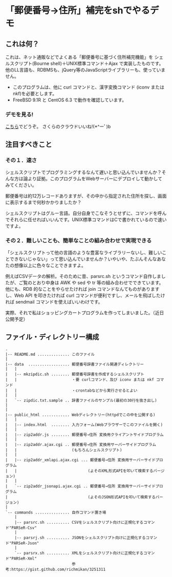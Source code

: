 # 「郵便番号→住所」補完をshでやるデモ

## これは何？

これは、ネット通販などでよくある「郵便番号に基づく住所補完機能」を
シェルスクリプト(Bourne shell)＋UNIX標準コマンド＋Ajax
で実装したものです。他のLL言語も、RDBMSも、jQuery等のJavaScriptライブラリーも、使っていません。

* このプログラムは、他に curl コマンドと、漢字変換コマンド (iconv または nkf)を必要とします。
* FreeBSD 9.1R と CentOS 6.3 で動作を確認しています。

### デモを見る!

[こちら](http://lab-sakura.richlab.org/ZIP2ADDR/public_html/)でどうぞ。
さくらのクラウドいいね!(*^ーﾟ)b

## 注目すべきこと

### その１．速さ

シェルスクリプトでプログラミングするなんて遅いと思い込んでいませんか？そんな方は論より証拠。このプログラムをWebサーバーにデプロイして動かしてみてください。

郵便番号は約12万レコードありますが、その中から指定された住所を探し、画面に表示するまで何秒かかりましたか？

シェルスクリプトはグルー言語。自分自身でこなそうとせずに、コマンドを呼んでそれらに任せればいいんです。UNIX標準コマンドはCで書かれているので速いですよ。


### その２．難しいことも、簡単なことの組み合わせで実現できる

「シェルスクリプトって他の言語のような豊富なライブラリーないし、難しいことできないじゃない」って思い込んでいませんか？いやいや、たぶんそんなあなたの想像以上に色々なことできますよ。

例えばCSVデータの解析。そのために昔、parsrc.sh というコマンド自作しましたが、ご覧のとおり中身は AWK や sed や tr 等の組み合わせでできています。他にも、RDB 的なことをやらせたければ join コマンドなんてものがありますし、Web API を叩きたければ curl コマンドが便利ですし、メールを飛ばしたければ sendmail コマンドを使えばいいわけです。

実際、それで私はショッピングカートプログラムを作ってしまいました。（近日公開予定）



## ファイル・ディレクトリー構成

```
.
|-- README.md .............. このファイル
|
|-- data  .................. 郵便番号辞書ファイル関連ディレクトリー
|   |
|   |-- mkzipdic.sh ........ 郵便番号辞書を作成するシェルスクリプト
|   |                        ・要 curlコマンド、及び iconv または nkf コマンド
|   |                        ・crontabなどから実行させるとよい
|   |
|   `-- zipdic.txt.sample .. 辞書ファイルのサンプル(最初の30行を抜き出し)
|
|
|-- public_html ............ Webディレクトリー(httpdでこの中を公開する)
|   |
|   |-- index.html  ........ 入力フォーム(Webブラウザーでこのファイルを開く)
|   |
|   |-- zip2addr.js ........ 郵便番号→住所 変換用クライアントサイドプログラム
|   |
|   |-- zip2addr.ajax.cgi .. 郵便番号→住所 変換用サーバーサイドプログラム
|   |                        (もちろんシェルスクリプト)
|   |
|   |-- zip2addr_xmlapi.ajax.cgi ... 郵便番号→住所 変換用サーバーサイドプログラム
|   |                               (よそのXML形式APIを叩いて検索するバージョン)
|   |
|   `-- zip2addr_jsonapi.ajax.cgi .. 郵便番号→住所 変換用サーバーサイドプログラム
|                                   (よそのJSON形式APIを叩いて検索するバージョン)
|
`-- commands ............... 自作コマンド置き場
    |
    |-- parsrc.sh .......... CSVをシェルスクリプト向けに正規化するコマンド"PARSeR-Csv"
    |
    |-- parsrj.sh .......... JSONをシェルスクリプト向けに正規化するコマンド"PARSeR-Json"
    |
    `-- parsrx.sh .......... XMLをシェルスクリプト向けに正規化するコマンド"PARSeR-Xml"
                             参考:https://gist.github.com/richmikan/3251311
```